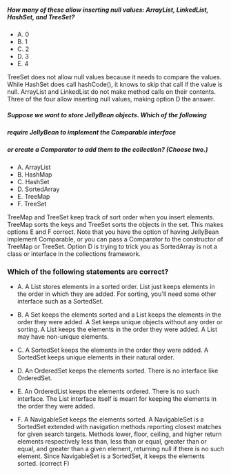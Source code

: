 ##### How many of these allow inserting null values: ArrayList, LinkedList, HashSet, and TreeSet?
* A. 0
* B. 1
* C. 2
* D. 3
* E. 4

TreeSet does not allow null values because it needs to compare the values.
While HashSet does call hashCode(), it knows to skip that call if the value is null.
ArrayList and LinkedList do not make method calls on their contents.
Three of the four allow inserting null values, making option D the answer.

##### Suppose we want to store JellyBean objects. Which of the following
##### require JellyBean to implement the Comparable interface
##### or create a Comparator to add them to the collection? (Choose two.)
* A. ArrayList
* B. HashMap
* C. HashSet
* D. SortedArray
* E. TreeMap
* F. TreeSet

TreeMap and TreeSet keep track of sort order when you insert elements.
TreeMap sorts the keys and TreeSet sorts the objects in the set.
This makes options E and F correct. Note that you have
the option of having JellyBean implement Comparable,
or you can pass a Comparator to the constructor of TreeMap or TreeSet.
Option D is trying to trick you as SortedArray
is not a class or interface in the collections framework.

### Which of the following statements are correct?
* A. A List stores elements in a sorted order.
    List just keeps elements in the order in which they are added.
    For sorting, you'll need some other interface such as a SortedSet.

* B. A Set keeps the elements sorted and a List keeps the elements in the order they were added.
    A Set keeps unique objects without any order or sorting.
    A List keeps the elements in the order they were added. A List may have non-unique elements.

* C. A SortedSet keeps the elements in the order they were added.
    A SortedSet keeps unique elements in their natural order.

* D. An OrderedSet keeps the elements sorted.
    There is no interface like OrderedSet.

* E. An OrderedList keeps the elements ordered.
    There is no such interface. The List interface itself is meant for keeping the elements in the order they were added.

* F. A NavigableSet keeps the elements sorted.
    A NavigableSet is a SortedSet extended with navigation methods reporting closest matches
    for given search targets. Methods lower, floor, ceiling, and higher return elements respectively less than,
    less than or equal, greater than or equal, and greater than a given element, returning null if there is no such element.
    Since NavigableSet is a SortedSet, it keeps the elements sorted.
(correct F)